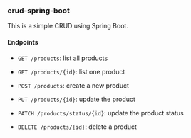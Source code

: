 ### crud-spring-boot

This is a simple CRUD using Spring Boot.

#### Endpoints

- `GET /products`: list all products

- `GET /products/{id}`: list one product

- `POST /products`: create a new product

- `PUT /products/{id}`: update the product

- `PATCH /products/status/{id}`: update the product status

- `DELETE /products/{id}`: delete a product
